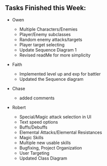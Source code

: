 ## Tasks Finished this Week:
- Owen
    - Multiple Characters/Enemies
    - Player/Enemy subclasses
    - Random enemy attacks/targets
    - Player target selecting
    - Update Sequence Diagram 1
    - Revised readMe for more simplicity
- Faith
    - Implemented level up and exp for battler
    - Updated the Sequence diagram

- Chase
    -  added comments
- Robert
    - Special/Magic attack selection in UI
    - Text speed options
    - Buffs/Debuffs
    - Elemental Attacks/Elemental Resistances
    - Magic Skills
    - Multiple new usable skills
    - Bugfixing, Project Organization
    - User Targeting
    - Updated Class Diagram
